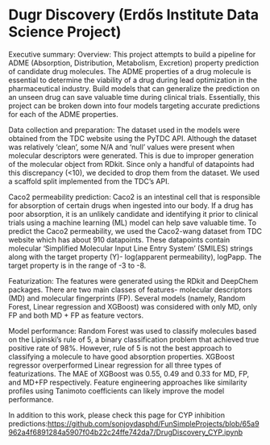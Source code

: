 # Dugr Discovery (Erdős Institute Data Science Project)

Executive summary:
Overview: This project attempts to build a pipeline for ADME (Absorption, Distribution, Metabolism, Excretion) property prediction of candidate drug molecules. The ADME properties of a drug molecule is essential to determine the viability of a drug during lead optimization in the pharmaceutical industry. Build models that can generalize the prediction on an unseen drug can save valuable time during clinical trials. Essentially, this project can be broken down into four models targeting accurate predictions for each of the ADME properties. 

Data collection and preparation: The dataset used in the models were obtained from the TDC website using the PyTDC API. Although the dataset was relatively ‘clean’, some N/A and ‘null’ values were present when molecular descriptors were generated. This is due to improper generation of the molecular object from RDkit. Since only a handful of datapoints had this discrepancy (<10), we decided to drop them from the dataset. We used a scaffold split implemented from the TDC’s API. 

Caco2 permeability prediction: Caco2 is an intestinal cell that is responsible for absorption of certain drugs when ingested into our body. If a drug has poor absorption, it is an unlikely candidate and identifying it prior to clinical trials using a machine learning (ML) model can help save valuable time. To predict the Caco2 permeability, we used the Caco2-wang dataset from TDC website which has about 910 datapoints. These datapoints contain molecular ‘Simplified Molecular Input Line Entry System’ (SMILES) strings along with the target property (Y)- log(apparent permeability), logPapp. The target property is in the range of -3 to -8. 

Featurization: The features were generated using the RDkit and DeepChem packages. There are two main classes of features- molecular descriptors (MD) and molecular fingerprints (FP). Several models (namely, Random Forest, Linear regression and XGBoost) was considered with only MD, only FP and both MD + FP as feature vectors.   

Model performance: Random Forest was used to classify molecules based on the Lipinski’s rule of 5, a binary classification problem that achieved true positive rate of 98%. However, rule of 5 is not the best approach to classifying a molecule to have good absorption properties. XGBoost regressor overperformed Linear regression for all three types of featurizations. The MAE of XGBoost was 0.55, 0.49 and 0.33 for MD, FP, and MD+FP respectively. Feature engineering approaches like similarity profiles using Tanimoto coefficients can likely improve the model performance. 

In addition to this work, please check this page for CYP inhibition predictions:https://github.com/sonjoydasphd/FunSimpleProjects/blob/65a9962a4f6891284a5907f04b22c24ffe742da7/DrugDiscovery_CYP.ipynb
